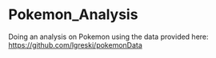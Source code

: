 # Pokemon_Analysis
Doing an analysis on Pokemon using the data provided here: https://github.com/lgreski/pokemonData
